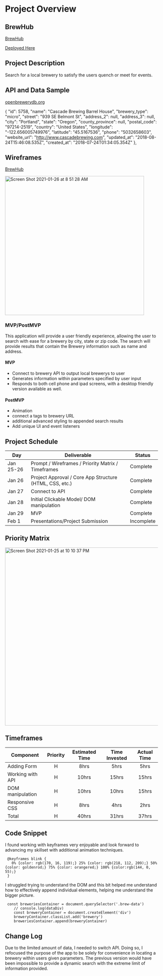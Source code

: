 # Project Overview

## BrewHub

[BrewHub](https://github.com/dollydoxyfree/BrewHub)

[Deployed Here](https://dollydoxyfree.github.io/BrewHub/)

## Project Description

Search for a local brewery to satisfy the users quench or meet for events.   

## API and Data Sample

[openbrewerydb.org](https://api.openbrewerydb.org/breweries?by_city=portland&by_state=oregon)

{
        "id": 5758,
        "name": "Cascade Brewing Barrel House",
        "brewery_type": "micro",
        "street": "939 SE Belmont St",
        "address_2": null,
        "address_3": null,
        "city": "Portland",
        "state": "Oregon",
        "county_province": null,
        "postal_code": "97214-2519",
        "country": "United States",
        "longitude": "-122.656005749976",
        "latitude": "45.5167536",
        "phone": "5032658603",
        "website_url": "http://www.cascadebrewing.com",
        "updated_at": "2018-08-24T15:46:08.535Z",
        "created_at": "2018-07-24T01:34:05.354Z"
    },

## Wireframes

[BrewHub](https://whimsical.com/ales-trails-ETpbeYzjcrZqAyeepYaR6n)

<img width="458" alt="Screen Shot 2021-01-26 at 8 51 28 AM" src="https://user-images.githubusercontent.com/75773700/105877605-060a7500-5fb5-11eb-8c34-0cfdf4f7a2a3.png">

### MVP/PostMVP

This application will provide a user friendly experience, allowing the user to search with ease for a brewery by city, state or zip code.  The search will provide results that contain the Brewery information such as name and address.

#### MVP 

- Connect to brewery API to output local brewerys to user
- Generates information within parameters specified by user input
- Responds to both cell phone and ipad screens, with a desktop friendly version available as well. 

#### PostMVP  

- Animation 
- connect a tags to brewery URL 
- additional advanced styling to appended search results
- Add unique UI and event listeners

## Project Schedule

|  Day | Deliverable | Status
|---|---| ---|
|Jan 25-26| Prompt / Wireframes / Priority Matrix / Timeframes | Complete
|Jan 26| Project Approval / Core App Structure (HTML, CSS, etc.) | Complete
|Jan 27| Connect to API | Complete
|Jan 28| Initial Clickable Model/ DOM manipulation| Complete
|Jan 29| MVP | Complete
|Feb 1| Presentations/Project Submission | Incomplete

## Priority Matrix

<img width="586" alt="Screen Shot 2021-01-25 at 10 10 37 PM" src="https://user-images.githubusercontent.com/75773700/105807163-56081e00-5f5a-11eb-92f8-09c3a7b93e51.png">

## Timeframes

| Component | Priority | Estimated Time | Time Invested | Actual Time |
| --- | :---: |  :---: | :---: | :---: |
| Adding Form | H | 8hrs| 5hrs | 5hrs |
| Working with API | H | 10hrs | 15hrs | 15hrs |
| DOM manipulation | H | 10hrs | 10hrs | 15hrs |
| Responsive CSS | H | 8hrs | 4hrs | 2hrs |
| Total | H | 40hrs| 31hrs | 37hrs |

## Code Snippet 
I found working with keyframes very enjoyable and look forward to advancing my skillset with additional animation techniques.
```
 @keyframes blink {
   0% {color: rgb(170, 16, 119);} 25% {color: rgb(218, 112, 209);} 50% {color: goldenrod;} 75% {color: orangered;} 100% {color:rgb(144, 0, 55);}
 }
```
 I struggled trying to understand the DOM and this bit helped me understand how to effectively append individual elements, helping me understand the bigger picture.
```
 const breweriesContainer = document.querySelector('.brew-data')
    // console.log(dataDiv)
    const breweryContainer = document.createElement('div')
    breweryContainer.classList.add('brewery')
    breweriesContainer.append(breweryContainer)
```

## Change Log
Due to the limited amount of data, I needed to switch API.  Doing so, I refocused the purpose of the app to be solely for convenience in locating a brewery within users given parameters.  The previous version would have been impossible to provide a dynamic search with the extreme limit of information provided.



